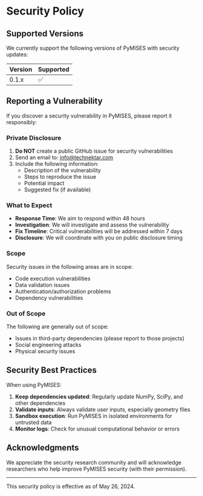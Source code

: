 # Security Policy

## Supported Versions

We currently support the following versions of PyMISES with security updates:

| Version | Supported          |
| ------- | ------------------ |
| 0.1.x   | :white_check_mark: |

## Reporting a Vulnerability

If you discover a security vulnerability in PyMISES, please report it responsibly:

### Private Disclosure

1. **Do NOT** create a public GitHub issue for security vulnerabilities
2. Send an email to: info@technektar.com
3. Include the following information:
   - Description of the vulnerability
   - Steps to reproduce the issue
   - Potential impact
   - Suggested fix (if available)

### What to Expect

- **Response Time**: We aim to respond within 48 hours
- **Investigation**: We will investigate and assess the vulnerability
- **Fix Timeline**: Critical vulnerabilities will be addressed within 7 days
- **Disclosure**: We will coordinate with you on public disclosure timing

### Scope

Security issues in the following areas are in scope:
- Code execution vulnerabilities
- Data validation issues
- Authentication/authorization problems
- Dependency vulnerabilities

### Out of Scope

The following are generally out of scope:
- Issues in third-party dependencies (please report to those projects)
- Social engineering attacks
- Physical security issues

## Security Best Practices

When using PyMISES:

1. **Keep dependencies updated**: Regularly update NumPy, SciPy, and other dependencies
2. **Validate inputs**: Always validate user inputs, especially geometry files
3. **Sandbox execution**: Run PyMISES in isolated environments for untrusted data
4. **Monitor logs**: Check for unusual computational behavior or errors

## Acknowledgments

We appreciate the security research community and will acknowledge researchers who help improve PyMISES security (with their permission).

---

This security policy is effective as of May 26, 2024.
